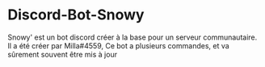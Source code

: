 # Discord-Bot-Snowy
Snowy' est un bot discord créer à la base pour un serveur communautaire.
Il a été créer par Milla#4559,
Ce bot a plusieurs commandes, et va sûrement souvent être mis à jour
